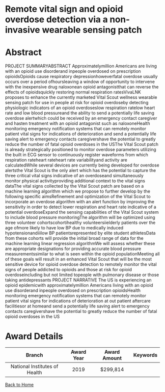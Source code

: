 
Remote vital sign and opioid overdose detection via a non-invasive wearable sensing patch
=========================================================================================

# Abstract


PROJECT SUMMARYABSTRACT Approximatelymillion Americans are living with an opioid use disorderand inpeople overdosed on prescription opioidsOpioids cause respiratory depressionhoweverfatal overdose usually occurs over a period ofhoursleaving a window of opportunity to intervene with the inexpensive drug naloxonean opioid antagonistthat can reverse the effects of opioidsquickly restoring normal respiration ratesVivaLNK proposes to enhance the currently marketed Vital Scout wellness wearable sensing patch for use in people at risk for opioid overdoseby detecting physiologic indicators of an opioid overdoseslow respiration ratelow heart rate and low blood pressureand the ability to send a potentially life saving overdose alertwhich could be received by an emergency contact caregiver and hasten treatment with an opioid antagonist such as naloxoneHealth monitoring emergency notification systems that can remotely monitor patient vital signs for indications of deterioration and send a potentially life saving alert to emergency contacts caregivershave the potential to greatly reduce the number of fatal opioid overdoses in the USThe Vital Scout patch is already strategically positioned to monitor overdose parameters utilizing the built in ECG sensor to continuously register waveforms from which respiration rateheart rateheart rate variabilityand activity are calculatedWhile several devices are currently being developed for overdose alertsthe Vital Scout is the only alert which has the potential to capture the three critical vital signs indicative of an overdoseand simultaneously monitor physical activityproviding additional context to the vital signs dataThe vital signs collected by the Vital Scout patch are based on a machine learning algorithm which we propose to further develop by the following specific aimsRefinement and optimization of the Vital Scout to incorporate an overdose algorithm with an alert function by improving the sensitivity in order to detect lower respiration and heart rate indicative of a potential overdoseExpand the sensing capabilities of the Vital Scout system to include blood pressure monitoringThe algorithm will be optimized using three volunteer cohortscohortihealthy volunteersiielderly patients over the age ofmore likely to have low BP due to medically induced hypotensionandiiilow BP patientsrepresented by elite student athletesData from these cohorts will provide the initial broad range of data for the machine learning linear regression algorithmWe will assess whether these are appropriate designations for providing accurate blood pressure measurementssimilar to what is seen within the opioid populationMeeting all of these goals will result in an enhanced Vital Scout that will be the most sensitive device for opioid overdose detection to remotely monitor the vital signs of people addicted to opioids and those at risk for opioid overdoseincluding but not limited topeople with pulmonary disease or those taking antidepressants PROJECT NARRATIVE The US is experiencing an opioid epidemicwith approximatelymillion Americans living with an opioid use disorderand inpeople overdosed on prescription opioidsHealth monitoring emergency notification systems that can remotely monitor patient vital signs for indications of deterioration at out patient aftercare facilitiesor at homeand send a potentially life saving alert to emergency contacts caregivershave the potential to greatly reduce the number of fatal opioid overdoses in the US  

# Award Details

|Branch|Award Year|Award Amount|Keywords|
| :---: | :---: | :---: | :---: |
|National Institutes of Health|2019|$299,814||
  
  


[Back to Home](https://github.com/chrischow/dod_sbir_awards/Reports/JH/#2411)